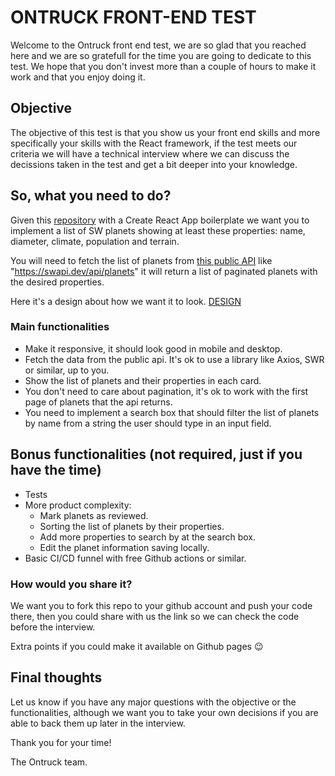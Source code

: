 # ONTRUCK FRONT-END TEST

Welcome to the Ontruck front end test, we are so glad that you reached here and we are so gratefull for the time you are going to dedicate to this test. We hope that you don't invest more than a couple of hours to make it work and that you enjoy doing it.

## Objective

The objective of this test is that you show us your front end skills and more specifically your skills with the React framework, if the test meets our criteria we will have a technical interview where we can discuss the decissions taken in the test and get a bit deeper into your knowledge.

## So, what you need to do?

Given this [repository](https://github.com/ontruck/frontend-exercise) with a Create React App boilerplate we want you to implement a list of SW planets showing at least these properties: name, diameter, climate, population and terrain.

You will need to fetch the list of planets from [this public API](https://swapi.dev/) like "https://swapi.dev/api/planets" it will return a list of paginated planets with the desired properties.

Here it's a design about how we want it to look. [DESIGN](https://www.figma.com/file/7XKPqc9Yd4ns8fAu5XRq40/FE-Technical-Test?node-id=0%3A1)

### Main functionalities

- Make it responsive, it should look good in mobile and desktop.
- Fetch the data from the public api. It's ok to use a library like Axios, SWR or similar, up to you.
- Show the list of planets and their properties in each card.
- You don't need to care about pagination, it's ok to work with the first page of planets that the api returns.
- You need to implement a search box that should filter the list of planets by name from a string the user should type in an input field.

## Bonus functionalities (not required, just if you have the time)

- Tests
- More product complexity:
  - Mark planets as reviewed.
  - Sorting the list of planets by their properties.
  - Add more properties to search by at the search box.
  - Edit the planet information saving locally.
- Basic CI/CD funnel with free Github actions or similar.

### How would you share it?

We want you to fork this repo to your github account and push your code there, then you could share with us the link so we can check the code before the interview.

Extra points if you could make it available on Github pages 😉

## Final thoughts

Let us know if you have any major questions with the objective or the functionalities, although we want you to take your own decisions if you are able to back them up later in the interview.

Thank you for your time!

The Ontruck team.
